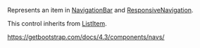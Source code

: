 Represents an item in [NavigationBar](~/controls/bootstrap4/NavigationBar) and [ResponsiveNavigation](~/controls/bootstrap4/ResponsiveNavigation).

This control inherits from [ListItem](~/controls/bootstrap4/ListItem). 

<https://getbootstrap.com/docs/4.3/components/navs/>
